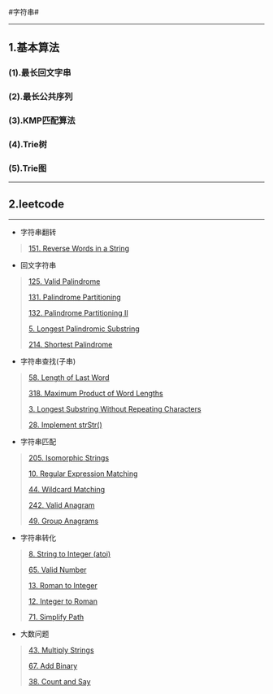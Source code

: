 #字符串#
***
## 1.基本算法 ##
### (1).最长回文字串 ###
### (2).最长公共序列 ###
### (3).KMP匹配算法 ###
### (4).Trie树 ###
### (5).Trie图 ###
----

## 2.leetcode ##
---

+ 字符串翻转
>
>[151. Reverse Words in a String](https://leetcode.com/problems/reverse-words-in-a-string/)
>

+ 回文字符串
>[125. Valid Palindrome](https://leetcode.com/problems/valid-palindrome/)
>
>[131. Palindrome Partitioning](https://leetcode.com/problems/palindrome-partitioning/)
>
>[132. Palindrome Partitioning II](https://leetcode.com/problems/palindrome-partitioning-ii/)
>
>[5. Longest Palindromic Substring](https://leetcode.com/problems/longest-palindromic-substring/)
>
>[214. Shortest Palindrome](https://leetcode.com/problems/shortest-palindrome/)
>

+ 字符串查找(子串)
>
>[58. Length of Last Word](https://leetcode.com/problems/length-of-last-word/)
>
>[318. Maximum Product of Word Lengths](https://leetcode.com/problems/maximum-product-of-word-lengths/)
>
>[3. Longest Substring Without Repeating Characters](https://leetcode.com/problems/longest-substring-without-repeating-characters/)
>
>[28. Implement strStr()](https://leetcode.com/problems/implement-strstr/)
>

+ 字符串匹配
>[205. Isomorphic Strings](https://leetcode.com/problems/isomorphic-strings/)
>
>[10. Regular Expression Matching](https://leetcode.com/problems/regular-expression-matching/)
>
>[44. Wildcard Matching](https://leetcode.com/problems/wildcard-matching/)
>
>[242. Valid Anagram](https://leetcode.com/problems/valid-anagram/)
>
>[49. Group Anagrams](https://leetcode.com/problems/anagrams/)
>

+ 字符串转化
>
>[8. String to Integer (atoi)](https://leetcode.com/problems/string-to-integer-atoi/)
>
>[65. Valid Number](https://leetcode.com/problems/valid-number/)
>
>[13. Roman to Integer](https://leetcode.com/problems/roman-to-integer/)
>
>[12. Integer to Roman](https://leetcode.com/problems/integer-to-roman/)
>
>[71. Simplify Path](https://leetcode.com/problems/simplify-path/)
>

+ 大数问题
>[43. Multiply Strings](https://leetcode.com/problems/multiply-strings/)
>
>[67. Add Binary](https://leetcode.com/problems/add-binary/)
>
>[38. Count and Say](https://leetcode.com/problems/count-and-say/)
